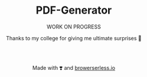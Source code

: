 <h1 align="center"> PDF-Generator </h1>

<p align="center"> WORK ON PROGRESS </p>
<p align="center"> Thanks to my college for giving me ultimate surprises 🙂 </p>

<br><br>

<p align="center"> Made with ❣️ and <a href="https://www.browserless.io/">browerserless.io<a> </p>
